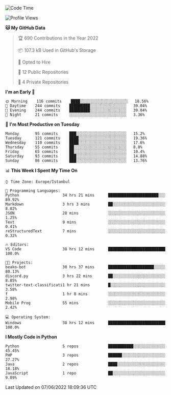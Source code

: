 <!--START_SECTION:waka-->
![Code Time](http://img.shields.io/badge/Code%20Time-299%20hrs%2028%20mins-blue)

![Profile Views](http://img.shields.io/badge/Profile%20Views-0-blue)

**🐱 My GitHub Data** 

> 🏆 690 Contributions in the Year 2022
 > 
> 📦 107.3 kB Used in GitHub's Storage 
 > 
> 💼 Opted to Hire
 > 
> 📜 12 Public Repositories 
 > 
> 🔑 4 Private Repositories  
 > 
**I'm an Early 🐤** 

```text
🌞 Morning    116 commits    ████░░░░░░░░░░░░░░░░░░░░░   18.56% 
🌆 Daytime    244 commits    █████████░░░░░░░░░░░░░░░░   39.04% 
🌃 Evening    244 commits    █████████░░░░░░░░░░░░░░░░   39.04% 
🌙 Night      21 commits     ░░░░░░░░░░░░░░░░░░░░░░░░░   3.36%

```
📅 **I'm Most Productive on Tuesday** 

```text
Monday       95 commits     ███░░░░░░░░░░░░░░░░░░░░░░   15.2% 
Tuesday      121 commits    ████░░░░░░░░░░░░░░░░░░░░░   19.36% 
Wednesday    110 commits    ████░░░░░░░░░░░░░░░░░░░░░   17.6% 
Thursday     55 commits     ██░░░░░░░░░░░░░░░░░░░░░░░   8.8% 
Friday       65 commits     ██░░░░░░░░░░░░░░░░░░░░░░░   10.4% 
Saturday     93 commits     ███░░░░░░░░░░░░░░░░░░░░░░   14.88% 
Sunday       86 commits     ███░░░░░░░░░░░░░░░░░░░░░░   13.76%

```


📊 **This Week I Spent My Time On** 

```text
⌚︎ Time Zone: Europe/Istanbul

💬 Programming Languages: 
Python                   34 hrs 21 mins      ██████████████████████░░░   89.92% 
Markdown                 3 hrs 3 mins        ██░░░░░░░░░░░░░░░░░░░░░░░   8.02% 
JSON                     28 mins             ░░░░░░░░░░░░░░░░░░░░░░░░░   1.25% 
Text                     9 mins              ░░░░░░░░░░░░░░░░░░░░░░░░░   0.41% 
reStructuredText         7 mins              ░░░░░░░░░░░░░░░░░░░░░░░░░   0.32%

🔥 Editors: 
VS Code                  38 hrs 12 mins      █████████████████████████   100.0%

🐱‍💻 Projects: 
beako-bot                30 hrs 37 mins      ████████████████████░░░░░   80.13% 
discord.py               3 hrs 22 mins       ██░░░░░░░░░░░░░░░░░░░░░░░   8.85% 
twitter-text-classificati1 hr 21 mins        █░░░░░░░░░░░░░░░░░░░░░░░░   3.58% 
f                        1 hr 8 mins         ░░░░░░░░░░░░░░░░░░░░░░░░░   2.98% 
Mobile Prog              55 mins             ░░░░░░░░░░░░░░░░░░░░░░░░░   2.42%

💻 Operating System: 
Windows                  38 hrs 12 mins      █████████████████████████   100.0%

```

**I Mostly Code in Python** 

```text
Python                   5 repos             ███████████░░░░░░░░░░░░░░   45.45% 
PHP                      3 repos             ██████░░░░░░░░░░░░░░░░░░░   27.27% 
Java                     2 repos             ████░░░░░░░░░░░░░░░░░░░░░   18.18% 
JavaScript               1 repo              ██░░░░░░░░░░░░░░░░░░░░░░░   9.09%

```



 Last Updated on 07/06/2022 18:09:36 UTC
<!--END_SECTION:waka-->

<!--
**3nws/3nws** is a ✨ _special_ ✨ repository because its `README.md` (this file) appears on your GitHub profile.

Here are some ideas to get you started:

- 🔭 I’m currently working on ...
- 🌱 I’m currently learning ...
- 👯 I’m looking to collaborate on ...
- 🤔 I’m looking for help with ...
- 💬 Ask me about ...
- 📫 How to reach me: ...
- 😄 Pronouns: ...
- ⚡ Fun fact: ...
-->
